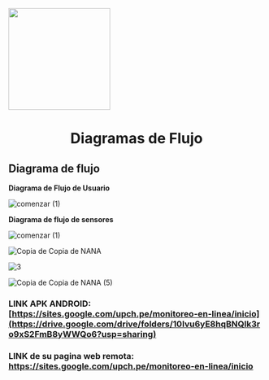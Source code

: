 <p align="left">
  <img src="https://semanadelcannabis.cayetano.edu.pe/assets/img/logo-upch.png" width="200">
  <h1 align="center">Diagramas de Flujo</h1>
</p>





## Diagrama de flujo

**Diagrama de Flujo de Usuario**

![comenzar (1)](https://github.com/lucero-zamora/Grupo3-FdD/assets/165912612/eb9059e1-a847-44c4-aef1-15ed81dab68c)

**Diagrama de flujo de sensores**

![comenzar (1)](https://github.com/lucero-zamora/Grupo3-FdD/assets/165912612/eb9059e1-a847-44c4-aef1-15ed81dab68c)


![Copia de Copia de NANA](https://github.com/lucero-zamora/Grupo3-FdD/assets/166184502/4a44145c-f542-4b70-b9d1-276f64982176)


![3](https://github.com/lucero-zamora/Grupo3-FdD/assets/166184502/03086b76-7ab3-4146-af69-e0f73987c60f)

![Copia de Copia de NANA (5)](https://github.com/lucero-zamora/Grupo3-FdD/assets/166184502/da4858d8-0dca-4ba8-a78f-9f79d2abc172)


### LINK APK ANDROID: [https://sites.google.com/upch.pe/monitoreo-en-linea/inicio](https://drive.google.com/drive/folders/10Ivu6yE8hqBNQlk3ro9xS2FmB8yWWQo6?usp=sharing)
### LINK de su pagina web remota: https://sites.google.com/upch.pe/monitoreo-en-linea/inicio
